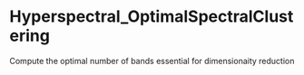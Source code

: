 # Hyperspectral_OptimalSpectralClustering
Compute the optimal number of bands essential for dimensionaity reduction
